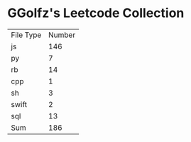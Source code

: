 # GGolfz's Leetcode Collection

<table><tr><td>File Type</td><td>Number</td></tr><tr><td>js</td><td>146</td></tr><tr><td>py</td><td>7</td></tr><tr><td>rb</td><td>14</td></tr><tr><td>cpp</td><td>1</td></tr><tr><td>sh</td><td>3</td></tr><tr><td>swift</td><td>2</td></tr><tr><td>sql</td><td>13</td></tr><tr><td>Sum</td><td>186</td></tr></table>
